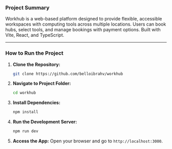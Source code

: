 ### **Project Summary**

Workhub is a web-based platform designed to provide flexible, accessible workspaces with computing tools across multiple locations. Users can book hubs, select tools, and manage bookings with payment options. Built with Vite, React, and TypeScript.

---

### **How to Run the Project**

1. **Clone the Repository:**
   ```bash
   git clone https://github.com/belloibrahv/workhub
   ```

2. **Navigate to Project Folder:**
   ```bash
   cd workhub
   ```

3. **Install Dependencies:**
   ```bash
   npm install
   ```

4. **Run the Development Server:**
   ```bash
   npm run dev
   ```

5. **Access the App:**
   Open your browser and go to `http://localhost:3000`.
